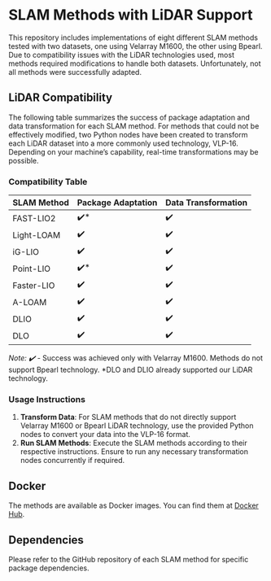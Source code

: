 # SLAM Methods with LiDAR Support

This repository includes implementations of eight different SLAM methods tested with two datasets, one using Velarray M1600, the other using Bpearl. Due to compatibility issues with the LiDAR technologies used, most methods required modifications to handle both datasets. Unfortunately, not all methods were successfully adapted.

## LiDAR Compatibility

The following table summarizes the success of package adaptation and data transformation for each SLAM method. For methods that could not be effectively modified, two Python nodes have been created to transform each LiDAR dataset into a more commonly used technology, VLP-16. Depending on your machine’s capability, real-time transformations may be possible.

### Compatibility Table

| **SLAM Method**  | **Package Adaptation** | **Data Transformation** |
|------------------|------------------------|--------------------------|
| FAST-LIO2        | ✔️*                    | ✔️                       |
| Light-LOAM       | ✔️                     | ✔️                       |
| iG-LIO           | ✔️                     | ✔️                       |
| Point-LIO        | ✔️*                    | ✔️                       |
| Faster-LIO       | ✔️                     | ✔️                       |
| A-LOAM           | ✔️                     | ✔️                       |
| DLIO             | ✔️                     | ✔️                       |
| DLO              | ✔️                     | ✔️                       |

*Note: ✔️* - Success was achieved only with Velarray M1600. Methods do not support Bpearl technology.
*DLO and DLIO already supported our LiDAR technology.
### Usage Instructions

1. **Transform Data**: For SLAM methods that do not directly support Velarray M1600 or Bpearl LiDAR technology, use the provided Python nodes to convert your data into the VLP-16 format.
2. **Run SLAM Methods**: Execute the SLAM methods according to their respective instructions. Ensure to run any necessary transformation nodes concurrently if required.

## Docker

The methods are available as Docker images. You can find them at [Docker Hub](https://hub.docker.com/repository/docker/pedrotomas2700/rustle/general).

## Dependencies

Please refer to the GitHub repository of each SLAM method for specific package dependencies.
